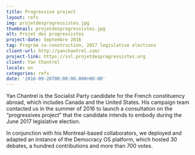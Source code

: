 ```yaml
---
title: Progressive project
layout: refs
img: projetdesprogressistes.jpg
thumbnail: projetdesprogressistes.jpg
alt: Projet des progressistes
project-date: Septembre 2016
tag: Program co-construction, 2017 legislative elections
client-url: http://yanchantrel.com/
project-link: https://ssl.projetdesprogressistes.org
client: Yan Chantrel
locale: en
categories: refs
date: '2016-09-26T00:00:00.000+00:00'
---
```


Yan Chantrel is the Socialist Party candidate for the French constituency abroad, which includes Canada and the United States. His campaign team contacted us in the summer of 2016 to launch a consultation on the “progressives project” that the candidate intends to embody during the June 2017 legislative election.

In conjunction with his Montreal-based collaborators, we deployed and adapted an instance of the Democracy OS platform, which hosted 30 debates, a hundred contributions and more than 700 votes.
